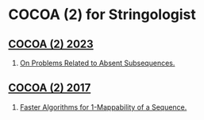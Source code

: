 # COCOA (2) for Stringologist
## [COCOA (2) 2023](https://dblp.org/db/conf/cocoa/cocoa2023-2.html)
  1. [On Problems Related to Absent Subsequences.](https://doi.org/10.1007/978-3-031-49614-1_26)  
  
## [COCOA (2) 2017](https://dblp.org/db/conf/cocoa/cocoa2017-2.html)
  1. [Faster Algorithms for 1-Mappability of a Sequence.](https://doi.org/10.1007/978-3-319-71147-8_8)  
  